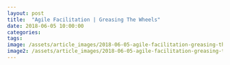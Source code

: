 ```yaml
---
layout: post
title:  "Agile Facilitation | Greasing The Wheels"
date: 2018-06-05 10:00:00
categories:
tags:
image: /assets/article_images/2018-06-05-agile-facilitation-greasing-the-wheels/agile-facilitation-greasing-the-wheels.JPG
image2: /assets/article_images/2018-06-05-agile-facilitation-greasing-the-wheels/agile-facilitation-greasing-the-wheels-mobile.JPG
---
```

<style>
body {
  text-align: justify;
  
<span style="color:#00000; font-family: 'open sans'; text-align: 'justify'; font-size: 1em; font-size: 20px; font-weight: 200; hyphens: none;">The ability to effectively facilitate groups of individuals that are all fully engaged for the purpose of making decisions collaboratively, seems to be a fundamental skill for a Scrum Master and is a key element to the success of building any type of functional, high performing Agile team - _why is facilitation considered to be so important for a Scrum Master?_, _what are some of the challenges found in facilitating?_, And _what might help with these challenges?_, are all questions that I'll be exploring in this post.

# Facilitation Isn't Easy
<span style="color:#00000; font-family: 'open sans'; font-size: 1em; font-size: 20px; font-weight: 200; hyphens: none;">No doubt, you've seen great facilitation outside of the world of Agile. If you have ever been in a meeting, workshop, or any kind of gathering where group discussions have been made and you've left at the end thinking purpose of the gathering was achieved and that everyone in the group was heard, and they all seemed to have been engaged in what was being discussed, and perhaps thought to yourself afterwards '_Well, that was easy_'. If so, then there is a good chance that it had a great facilitator. After all, the word _'facil'_ in Spanish translates to '_easy_', deriving from the Latin word '_facilis_'. That's not to say facilitation is easy- it's not. In fact, one of the things I've discovered since being a Scrum Master is that the journey towards becoming a great facilitator- is one of the biggest challenges found in communication and collaboration.

# Collaboration Is Nothing New
<span style="color:#00000; font-family: 'open sans'; font-size: 1em; font-size: 20px; font-weight: 200; hyphens: none;">You'll often hear the word '**collaborate**', being said in software development. But what does '_collaborate_' mean? I think, in the bluntest sense it just means '_work together_'. Which is nothing new of course, since we've been working collectively in groups since the beginning of our existents, and to a large extent our ability to collaborate has contributed towards the success as a species.

<span style="color:#00000; font-family: 'open sans'; font-size: 1em; font-size: 20px; font-weight: 200; hyphens: none;">'_Only by working together are we able to fully account for the emergence and timing of unique features of Homo sapiens and how humans, evolved through natural processes, resulted in a spectacular anomaly among living species_.' - **Kim Hill**

<span style="color:#00000; font-family: 'open sans'; font-size: 1em; font-size: 20px; font-weight: 200; hyphens: none;">In may seem obvious to have groups of people working together in a team in order to accomplish something that would be otherwise difficult if everyone acted as separate individuals, and it would only make sense for a team to practice as a team to improve in working together. Take sport teams for example, they all typically spend hours of their time practising together to improve how they work as a team. In the British Army (and most likely all armies), small teams of soldiers (sections) practically collaborate constantly, in order to accomplish their objectives. They might use terms such as '_mucking in_', instead of '_collaborating_', and refer to someone as '_jacking_', when they're not collaborating. But essentially, they're working together and typically improving how they work together over time.

<span style="color:#00000; font-family: 'open sans'; font-size: 1em; font-size: 20px; font-weight: 200; hyphens: none;">Some main reasons that, I think, as to why collaboration is heard and echoed so much in software development today is that, generally speaking- any Agile team that collaborates well, keeps their work transparent. Through effective facilitation they're able to advantage of making effective decisions that are driven by the collective knowledge of the team. This also, allows them to make decisions about their work and their commitment that is based on their abilities. This type of transparency with good communication and effective facilitation helps individuals of the team align collectively to focus on a single point, for example, completing a Sprint goal.

# Good Communication Is Essential
<span style="color:#00000; font-family: 'open sans'; font-size: 1em; font-size: 20px; font-weight: 200; hyphens: none;">Collaborating requires good communication amongst a team, having a free flow of meaning in conversations allows for a better understanding of each others perspectives, ideas and opinions. If individuals of a team find it difficult to communicate with one another, then it's very likely that it will impact their agility and effectiveness as a team.

<span style="color:#00000; font-family: 'open sans'; font-size: 1em; font-size: 20px; font-weight: 200; hyphens: none;">'_Most Conversations Are Simply Monologues Delivered in the Presence of a Witness'_- **Margaret Millar** (perhaps, **Mark Twain**?!)

<span style="color:#00000; font-family: 'open sans'; font-size: 1em; font-size: 20px; font-weight: 200; hyphens: none;">Being a facilitator can help with promoting and nurturing a safe environment for communication, which is a must for any type of Agile team. This probably all sounds obvious and straight forward. However, what isn't always obvious, are the types of obstacles (impediments) that prevent communication from working effectively and how facilitation can help, which I'll come back to.

# Scrum Master Facilitation Is Not
<span style="color:#00000; font-family: 'open sans'; font-size: 1em; font-size: 20px; font-weight: 200; hyphens: none;">I've been inspired recently after reading an interesting article by [Tobias Mayer](http://tobiasmayer.uk/), that explores the topic of collaboration. In this article ([Collaboration: the art of letting go](https://www.linkedin.com/pulse/collaboration-art-letting-go-tobias-mayer/)), Tobias explores this topic and doesn't start with an explanation to what he thinks collaboration is- instead, he starts by offering specific examples of what collaboration is NOT. Perhaps, when it comes to exploring something that is commonly misunderstood or misused, then could be better for us to start with first, defining what that 'something' isn't by using some examples of the common misuses or misconceptions. After all, we're probably more likely to understand and resonate with something that we already recognise.

<span style="color:#00000; font-family: 'open sans'; font-size: 1em; font-size: 20px; font-weight: 200; hyphens: none;">_'It is far from easy, and there is a great deal of mind-trickery that tells us we are collaborating when in fact we are coercing, manipulating, managing, shaping, colluding, controlling, seeking compliance and perhaps even sulking to get our own way. True collaboration is a rare bird of paradise, seldom seen, and when discovered often shot._'- **Tobias Mayer**

<span style="color:#00000; font-family: 'open sans'; font-size: 1em; font-size: 20px; font-weight: 200; hyphens: none;">Starting my Scrum Master journey from being a Project Manager in software development and a Paratrooper before that, I have had to adjust quite a bit in terms of my mindset and what I thought the characteristics of a good facilitator was. So in the journey of me transitioning, I have been subject to some, if not most of these examples at one point or another- a few examples from my perspective as a Scrum Master, of what I think facilitation is NOT.

- <span style="color:#00000; font-family: 'open sans'; font-size: 1em; font-size: 20px; font-weight: 200; hyphens: none;">Typing and updating Product Backlog Items for the team in JIRA, Pivotal Tracker, or any other kind of software during Sprint Planning.
- <span style="color:#00000; font-family: 'open sans'; font-size: 1em; font-size: 20px; font-weight: 200; hyphens: none;">Solely about facilitating at the team level, but also the Product Owner and those at the wider Organisation level.
- <span style="color:#00000; font-family: 'open sans'; font-size: 1em; font-size: 20px; font-weight: 200; hyphens: none;">Telling a Scrum team what tools, techniques, methodologies and practices they should be using (suggestions for a team new to Scrum is fine).
- <span style="color:#00000; font-family: 'open sans'; font-size: 1em; font-size: 20px; font-weight: 200; hyphens: none;">Being the one standing at the front and demonstrating the completed work during a Sprint Review.
- <span style="color:#00000; font-family: 'open sans'; font-size: 1em; font-size: 20px; font-weight: 200; hyphens: none;">Creating a list of actions for a Scrum team based on your own interpretation of collected data from a Sprint during a Retrospective.
- <span style="color:#00000; font-family: 'open sans'; font-size: 1em; font-size: 20px; font-weight: 200; hyphens: none;">Preaching about what it says in 'The Scrum Guide'.
- <span style="color:#00000; font-family: 'open sans'; font-size: 1em; font-size: 20px; font-weight: 200; hyphens: none;">Assigning tasks to members of the Scrum team.
- <span style="color:#00000; font-family: 'open sans'; font-size: 1em; font-size: 20px; font-weight: 200; hyphens: none;">Being known as the note taker for the Scrum team.
- <span style="color:#00000; font-family: 'open sans'; font-size: 1em; font-size: 20px; font-weight: 200; hyphens: none;">Solely chit chatting about the teams feelings during a Retrospective.
- <span style="color:#00000; font-family: 'open sans'; font-size: 1em; font-size: 20px; font-weight: 200; hyphens: none;">Running Daily Scrums as if there were report meeting.
- <span style="color:#00000; font-family: 'open sans'; font-size: 1em; font-size: 20px; font-weight: 200; hyphens: none;">Telling the Scrum team what their plan should be for improving.

<span style="color:#00000; font-family: 'open sans'; font-size: 1em; font-size: 20px; font-weight: 200; hyphens: none;">The '_Scrum Master facilitation is NOT preaching about what it says in 'The Scrum Guide_', I'd actually go as far in saying that I'd avoid dropping the words 'The Scrum Guide' or even 'Agile', from most interactions at work. Particularly when you're trying to get a point across or explain something. That goes for the Scrum team, Product Owner or someone within the organisation. In my experience, nothing falls quicker on deaf ears than a preaching Scrum Master reciting words from a 19-page guide book. Instead, I'd recommend using a real life examples, some kind of story, a form of metaphor or analogy.

<span style="color:#00000; font-family: 'open sans'; font-size: 1em; font-size: 20px; font-weight: 200; hyphens: none;">What I find interesting about the _Scrum Master facilitation is NOT solely about facilitating at the team level, but also the Product Owner and those at the wider Organisation level_', is that there are many circumstances whereby, as a Scrum Master you may choose to experiment and facilitate in a slightly different way (not just in the Scrum events), perhaps to incorporate a new or different activity or method to help reach the desired outcome. Nothing wrong in getting feedback from the team on this either, I mean, it's good to model experimentation in your own efforts to become better in your role, isn't that what you'd expect from a team too? Scrum Masters are also be asked sometimes to help facilitate something for the organisation, which could entail considerations such as:

- <span style="color:#00000; font-family: 'open sans'; font-size: 1em; font-size: 20px; font-weight: 200; hyphens: none;">What are the desired outcomes?
- <span style="color:#00000; font-family: 'open sans'; font-size: 1em; font-size: 20px; font-weight: 200; hyphens: none;">Who will be attending (C-Levels, Stakeholders, Investors)?
- <span style="color:#00000; font-family: 'open sans'; font-size: 1em; font-size: 20px; font-weight: 200; hyphens: none;">Will any attendees be attending remotely?
- <span style="color:#00000; font-family: 'open sans'; font-size: 1em; font-size: 20px; font-weight: 200; hyphens: none;">What are the attendees expectations?
- <span style="color:#00000; font-family: 'open sans'; font-size: 1em; font-size: 20px; font-weight: 200; hyphens: none;">Who needs to know the results of the outcome?
- <span style="color:#00000; font-family: 'open sans'; font-size: 1em; font-size: 20px; font-weight: 200; hyphens: none;">Where will it be held?
- <span style="color:#00000; font-family: 'open sans'; font-size: 1em; font-size: 20px; font-weight: 200; hyphens: none;">What is the expected duration?

# Neutral Position
<span style="color:#00000; font-family: 'open sans'; font-size: 1em; font-size: 20px; font-weight: 200; hyphens: none;"><span style="color:#00000; font-family: 'open sans'; font-size: 1em; font-size: 20px; font-weight: 200; hyphens: none;">Being a good facilitator is the bread and butter for any Scrum Master, part of the role is to service the Product Owner and Development Team by '_Facilitating Scrum events as requested or needed_'. Which sounds straight forward and in theory it is, the outcomes from each of Scrum event in the Scrum Guide are clear.
But I find interesting about the '_Scrum Master facilitation is NOT solely about facilitating at the team level, but also the Product Owner and those at the wider Organisation level_', is that there are many circumstances whereby, as a Scrum Master you may choose to experiment and facilitate in a slightly different way (not just in the Scrum events), perhaps to incorporate a new or different activity or method to help reach the desired outcome. Nothing wrong in getting feedback from the team on this either, I mean, it's good to model experimentation in your own efforts to become better in your role, isn't that what you'd expect from a team too? Scrum Masters are also be asked sometimes to help facilitate something for the organisation, which could entail considerations such as:

- <span style="color:#00000; font-family: 'open sans'; font-size: 1em; font-size: 20px; font-weight: 200; hyphens: none;">What are the desired outcomes?
- <span style="color:#00000; font-family: 'open sans'; font-size: 1em; font-size: 20px; font-weight: 200; hyphens: none;">Who will be attending (C-Levels, Stakeholders, Investors)?
- <span style="color:#00000; font-family: 'open sans'; font-size: 1em; font-size: 20px; font-weight: 200; hyphens: none;">Will any attendees be attending remotely?
- <span style="color:#00000; font-family: 'open sans'; font-size: 1em; font-size: 20px; font-weight: 200; hyphens: none;">What are the attendees expectations?
- <span style="color:#00000; font-family: 'open sans'; font-size: 1em; font-size: 20px; font-weight: 200; hyphens: none;">Who needs to know the results of the outcome?
- <span style="color:#00000; font-family: 'open sans'; font-size: 1em; font-size: 20px; font-weight: 200; hyphens: none;">Where will it be held?
- <span style="color:#00000; font-family: 'open sans'; font-size: 1em; font-size: 20px; font-weight: 200; hyphens: none;">What is the expected duration?

<span style="color:#00000; font-family: 'open sans'; font-size: 1em; font-size: 20px; font-weight: 200; hyphens: none;">What I think should Scrum Master facilitation SHOULD be about:

- <span style="color:#00000; font-family: 'open sans'; font-size: 1em; font-size: 20px; font-weight: 200; hyphens: none;">Ice breaking activities for new teams or members.
- <span style="color:#00000; font-family: 'open sans'; font-size: 1em; font-size: 20px; font-weight: 200; hyphens: none;">Integrating multiple frames of references.
- <span style="color:#00000; font-family: 'open sans'; font-size: 1em; font-size: 20px; font-weight: 200; hyphens: none;">Nurturing relationships between team members, Product Owner and in others within the organisation.
- <span style="color:#00000; font-family: 'open sans'; font-size: 1em; font-size: 20px; font-weight: 200; hyphens: none;">Guiding structured discussions about product and processes.
- <span style="color:#00000; font-family: 'open sans'; font-size: 1em; font-size: 20px; font-weight: 200; hyphens: none;">Assisting the team in divergent and convergent thinking.
- <span style="color:#00000; font-family: 'open sans'; font-size: 1em; font-size: 20px; font-weight: 200; hyphens: none;">Aiding with conflict resolution.
- <span style="color:#00000; font-family: 'open sans'; font-size: 1em; font-size: 20px; font-weight: 200; hyphens: none;">Group decision-making.
- <span style="color:#00000; font-family: 'open sans'; font-size: 1em; font-size: 20px; font-weight: 200; hyphens: none;">Internal and external collaboration meetings.
- <span style="color:#00000; font-family: 'open sans'; font-size: 1em; font-size: 20px; font-weight: 200; hyphens: none;">Integrating Scrum into the organisation.

<span style="color:#00000; font-family: 'open sans'; font-size: 1em; font-size: 20px; font-weight: 200; hyphens: none;">For me, facilitating as a Scrum Master is about staying in a neutral position, understanding the desired outcome of each event and have ability to keep things on track and encourage conversations to flow, but without letting things deviate too much from the desired outcome.

# Facilitating Scrum events
<span style="color:#00000; font-family: 'open sans'; font-size: 1em; font-size: 20px; font-weight: 200; hyphens: none;">For some great examples of the type of characteristics that each Scrum event should have, I like what '_**Barry Overeem**_' offers in his post [The Scrum Master As A Facilitator](http://www.barryovereem.com/the-scrum-master-as-a-facilitator/). He describes the characteristics of well-facilitated Scrum events:
- <span style="color:#00000; font-family: 'open sans'; font-size: 1em; font-size: 20px; font-weight: 200; hyphens: none;">**The Daily Scrum** contains an atmosphere where healthy peer pressure occurs on delivery quality, commitment and addressing impediments;
- <span style="color:#00000; font-family: 'open sans'; font-size: 1em; font-size: 20px; font-weight: 200; hyphens: none;">**The Sprint Planning** is all about collaboration between the Product Owner and the Development team and has a strong focus on delivering business value. All team members understand the work and jointly agree to achieve the sprint goal;
- <span style="color:#00000; font-family: 'open sans'; font-size: 1em; font-size: 20px; font-weight: 200; hyphens: none;">**The Sprint Review** is an energising event in which the Scrum team, sponsors and stakeholders together inspect the product increment and backlog. But also retrospect their collaboration and how this can be improved. They act as one team with the same purpose, there are no barriers between ‘client’ and ‘supplier’;
- <span style="color:#00000; font-family: 'open sans'; font-size: 1em; font-size: 20px; font-weight: 200; hyphens: none;">**The Retrospective** is done in a safe atmosphere in which ‘the elephant in the room’ is addressed, discussed and turned into actionable improvements that the team members agree upon realising in the next sprint.

# Psychological Environment
<span style="color:#00000; font-family: 'open sans'; font-size: 1em; font-size: 20px; font-weight: 200; hyphens: none;">Coming to what isn't always obvious, the types of obstacles (impediments) that prevent communication from working effectively and how facilitation can help- one of the main challenges is often the environment from a psychological perspective, it has to be psychologically safe. Not just that, if the culture of the organisation suffers from dysfunctions that diminish the levels of trust and respect needed for truthful conversation, then it is also likely that part of this will trickle down into the team layer level and could even be embedded within a Scrum team. If that's the case, then team members might not want to risk communicating what they really think. I mean, who wants to suggest an idea and get laughed at, or not be taken seriously? Is it easier for team members too just to succumb to the HIPPO (highest paid persons opinion) in the room, or conform to the most dominate member of the team for the sake of ease and conflict avoidance?

<span style="color:#00000; font-family: 'open sans'; font-size: 1em; font-size: 20px; font-weight: 200; hyphens: none;">_'Positive emotions like trust, curiosity, confidence, and inspiration broaden the mind and help us build psychological, social, and physical resources. We become more open-minded, resilient, motivated, and persistent when we feel safe. Humour increases, as does solution-finding and divergent thinking — the cognitive process underlying creativity_'.- **Barbara L. Fredrickson**

# Physical Environment
<span style="color:#00000; font-family: 'open sans'; font-size: 1em; font-size: 20px; font-weight: 200; hyphens: none;">Another impediment that could be preventing effective communication might be physically related, for example, air conditioning of the rooms, room size, external noises and interferences. Having distributed team members may work well for some teams, other teams may find this difficult due to time zone differences, lag time between responses, loss of information that usually gets subtly conveyed when speaking with someone face to face.

# Biases & Negative Attitudes
<span style="color:#00000; font-family: 'open sans'; font-size: 1em; font-size: 20px; font-weight: 200; hyphens: none;">Other impediments might be found more in the context of conversations, for example, the surfacing of preconceived notions, negative attitudes and biases can all make communication difficult. I often play a game in my head called '_Spot the biases_'. It basically consists of me just being more attentive to judgements based on a personal points of view (including my own). I observe and listen out for biases in conversations and in the decisions that are being made. To do this has meant that I have to constantly had to remind myself, to be quiet and listen more, sometimes resist in breaking silence (usually at the very point at which I want to speak up or intervene). For anyone who has ever met me, will know, that this is an achievement of itself. Here are a few biases that I typically come across or have otherwise just found interesting:

- <span style="color:#00000; font-family: 'open sans'; font-size: 1em; font-size: 20px; font-weight: 200; hyphens: none;">**Status quo bias** The tendency to like things to stay relatively the same.
- <span style="color:#00000; font-family: 'open sans'; font-size: 1em; font-size: 20px; font-weight: 200; hyphens: none;">**Empathy gap** The tendency to underestimate the influence or strength of feelings, in either oneself or others.
- <span style="color:#00000; font-family: 'open sans'; font-size: 1em; font-size: 20px; font-weight: 200; hyphens: none;">**Confirmation bias** The tendency to search for, interpret, favour, and recall information in a way that confirms one's pre-existing beliefs or hypotheses.
- <span style="color:#00000; font-family: 'open sans'; font-size: 1em; font-size: 20px; font-weight: 200; hyphens: none;">**IKEA effect** The tendency for people to place a disproportionately high value on objects that they partially assembled themselves, such as furniture from IKEA, regardless of the quality of the end result.
- <span style="color:#00000; font-family: 'open sans'; font-size: 1em; font-size: 20px; font-weight: 200; hyphens: none;">**Irrational escalation** The tendency to refer to a situation in which people can make irrational decisions based upon rational decisions in the past or to justify actions already taken.
- <span style="color:#00000; font-family: 'open sans'; font-size: 1em; font-size: 20px; font-weight: 200; hyphens: none;">**Dunning–Kruger effect** The tendency for unskilled individuals to overestimate their own ability and the tendency for experts to underestimate their own ability.
- <span style="color:#00000; font-family: 'open sans'; font-size: 1em; font-size: 20px; font-weight: 200; hyphens: none;">**Focusing effect** The tendency to place too much importance on one aspect of an event.
- <span style="color:#00000; font-family: 'open sans'; font-size: 1em; font-size: 20px; font-weight: 200; hyphens: none;">**Framing effect** The tendency to react to a particular choice in different ways depending on how it is presented.
- <span style="color:#00000; font-family: 'open sans'; font-size: 1em; font-size: 20px; font-weight: 200; hyphens: none;">**Social desirability** The tendency of survey respondents to answer questions in a manner that will be viewed favourably by others.
- <span style="color:#00000; font-family: 'open sans'; font-size: 1em; font-size: 20px; font-weight: 200; hyphens: none;">**Courtesy bias** The tendency to give an opinion that is more socially correct than one's true opinion, to avoid offending anyone.
- <span style="color:#00000; font-family: 'open sans'; font-size: 1em; font-size: 20px; font-weight: 200; hyphens: none;">**Knowledge bias** The tendency to unknowingly assume that the others have the background to understand.
- <span style="color:#00000; font-family: 'open sans'; font-size: 1em; font-size: 20px; font-weight: 200; hyphens: none;">**Illusion of control** The tendency to overestimate one's degree of influence over other external events.
- <span style="color:#00000; font-family: 'open sans'; font-size: 1em; font-size: 20px; font-weight: 200; hyphens: none;">**Planning fallacy** The tendency to underestimate task-completion times.

<span style="color:#00000; font-family: 'open sans'; font-size: 1em; font-size: 20px; font-weight: 200; hyphens: none;">Not to worry too much about biases. I mean, we all have them at times and the science on this is clear- if you’re a human, then your brain operates through biases.

# Team Dysfunctions
<span style="color:#00000; font-family: 'open sans'; font-size: 1em; font-size: 20px; font-weight: 200; hyphens: none;"><span style="color:#00000; font-family: 'open sans'; font-size: 1em; font-size: 20px; font-weight: 200; hyphens: none;">By being that somebody (the facilitator) that's in a neutral position, you're in a far better position to be able to; observe the behaviours and interactions of the team, notice how each member communicates and whether they're actually collaborating. Working on identifying and rectifying team dysfunctions based on **Patrick Lencioni's** - [The Five Dysfunctions of a Team](https://www.amazon.co.uk/Five-Dysfunctions-Team-Leadership-Lencioni/dp/0787960756), if you're not already doing so, it's a good place to start:

- <span style="color:#00000; font-family: 'open sans'; font-size: 1em; font-size: 20px; font-weight: 200; hyphens: none;">**Absence of Trust**
- <span style="color:#00000; font-family: 'open sans'; font-size: 1em; font-size: 20px; font-weight: 200; hyphens: none;">**Fear of Conflict**
- <span style="color:#00000; font-family: 'open sans'; font-size: 1em; font-size: 20px; font-weight: 200; hyphens: none;">**Lack of Commitment**
- <span style="color:#00000; font-family: 'open sans'; font-size: 1em; font-size: 20px; font-weight: 200; hyphens: none;">**Avoidance of Accountability**
- <span style="color:#00000; font-family: 'open sans'; font-size: 1em; font-size: 20px; font-weight: 200; hyphens: none;">**Inattention to Results**

# 言語の問題 (Language Difficulties)
<span style="color:#00000; font-family: 'open sans'; font-size: 1em; font-size: 20px; font-weight: 200; hyphens: none;">There can be impediments associated with languages difficulties, regional dialects or proficiency in a certain language. Using jargon or slang words can be confusing for some people due to generation gaps. Not having enough common experiences can also limit somebody's understanding of a discussion, if there are lot of stories or examples that are frequently being used to convey information.

# Conclusion
<span style="color:#00000; font-family: 'open sans'; font-size: 1em; font-size: 20px; font-weight: 200; hyphens: none;">Being able to work as a team successfully will often come down to how well individuals on that team respond to the methods that the team are using to work together- these methods ideally should be reviewed and evaluated by the team regularly. To avoid biases and encourage engagement from everyone on the team to make group decisions, having someone in neutral position to effectively facilitate this, helps ensure a smooth process and generally a much better outcome.

<span style="color:#00000; font-family: 'open sans'; font-size: 1em; font-size: 20px; font-weight: 200; hyphens: none;"><span style="color:#00000; font-family: 'open sans'; font-size: 1em; font-size: 20px; font-weight: 200; hyphens: none;">Having some basic ground rules when it comes to facilitating can help promote positive behaviours that should improve overall group discussions. These basic ground rules can act as a modelling tool to exhibit desired group behaviour, they can also help with knowing when to intervene as a facilitator, as you're able to identify negative behaviours and general unhelpful group behaviour within the team- examples of some basic ground rules include:

- <span style="color:#00000; font-family: 'open sans'; font-size: 1em; font-size: 20px; font-weight: 200; hyphens: none;">Test assumptions and Inferences.
- <span style="color:#00000; font-family: 'open sans'; font-size: 1em; font-size: 20px; font-weight: 200; hyphens: none;">Keeps things transparent.
- <span style="color:#00000; font-family: 'open sans'; font-size: 1em; font-size: 20px; font-weight: 200; hyphens: none;">Be specific.
- <span style="color:#00000; font-family: 'open sans'; font-size: 1em; font-size: 20px; font-weight: 200; hyphens: none;">Explain reasoning and intent.
- <span style="color:#00000; font-family: 'open sans'; font-size: 1em; font-size: 20px; font-weight: 200; hyphens: none;">Focus on the interests rather than positions (solutions).
- <span style="color:#00000; font-family: 'open sans'; font-size: 1em; font-size: 20px; font-weight: 200; hyphens: none;">Combining advocacy and inquiry.
- <span style="color:#00000; font-family: 'open sans'; font-size: 1em; font-size: 20px; font-weight: 200; hyphens: none;">Decisions should be made by the team.
- <span style="color:#00000; font-family: 'open sans'; font-size: 1em; font-size: 20px; font-weight: 200; hyphens: none;">Agree to address (if necessary) any uncomfortable issues.
- <span style="color:#00000; font-family: 'open sans'; font-size: 1em; font-size: 20px; font-weight: 200; hyphens: none;">Always strive to improve your facilitation skills.

<span style="color:#00000; font-family: 'open sans'; font-size: 1em; font-size: 20px; font-weight: 200; hyphens: none;">Get feedback from your facilitation, why not? Much like how a good agile team operates through the transparency of their work, inspecting their users feedback, their product and processes regularly and then adapting to make improvements overtime.

<span style="color:#00000; font-family: 'open sans'; font-size: 1em; font-size: 20px; font-weight: 200; hyphens: none;">As usual, I’ve stumbled across a whole heap of great material whilst writing this, so if you’re after more information on the subject of facilitation, then I’d recommend checking these out:

- <span style="color:#00000; font-family: 'open sans'; font-size: 1em; font-size: 20px; font-weight: 200; hyphens: none;">The Skilled Facilitator Field book - by [Roger Schwarz](https://www.wiley.com/en-us/The+Skilled+Facilitator+Fieldbook%3A+Tips%2C+Tools%2C+and+Tested+Methods+for+Consultants%2C+Facilitators%2C+Managers%2C+Trainers%2C+and+Coaches-p-9780787964948)
- <span style="color:#00000; font-family: 'open sans'; font-size: 1em; font-size: 20px; font-weight: 200; hyphens: none;">Productive Conversations - [Systems Thinker](https://thesystemsthinker.com/productive-conversations-using-advocacy-and-inquiry-effectively/)
- <span style="color:#00000; font-family: 'open sans'; font-size: 1em; font-size: 20px; font-weight: 200; hyphens: none;">Tobias Mayer, untangler- [Tobias Mayer](http://tobiasmayer.uk/)
- <span style="color:#00000; font-family: 'open sans'; font-size: 1em; font-size: 20px; font-weight: 200; hyphens: none;">The Five Dysfunctions of a Team - by [Patrick Lencioni](https://www.amazon.co.uk/Five-Dysfunctions-Team-Leadership-Lencioni/dp/0787960756)
- <span style="color:#00000; font-family: 'open sans'; font-size: 1em; font-size: 20px; font-weight: 200; hyphens: none;">The Liberators- [Barry Overeem](http://www.barryovereem.com/)

<span style="color:#00000; font-family: 'open sans'; font-size: 1em; font-size: 20px; font-weight: 200; hyphens: none;">Thanks if you’ve made it this far down the page, perhaps you’ve skipped it all- in any case, if you have read this and found any of it thought-provoking, dare I say even useful at all, or know someone that might? Then feel free to share.

<span style="color:#00000; font-family: 'open sans'; font-size: 1em; font-size: 20px; font-weight: 200; hyphens: none;">Do you have anything to add or share? Share your thoughts, let me know in the comments below or give me a shout on other social platforms.
}
</style>
